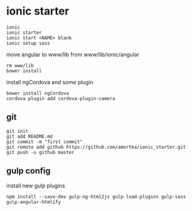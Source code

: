 # ionic starter
```
ionic
ionic starter
ionic start <NAME> blank
ionic setup sass
```

move angular to www/lib from www/lib/ionic/angular
```
rm www/lib
bower install
```

install ngCordova and some plugin
```
bower install ngCordova
cordova plugin add cordova-plugin-camera
```

## git
```
git init
git add README.md
git commit -m "first commit"
git remote add github https://github.com/amortka/ionic_starter.git
git push -u github master
```
## gulp config

install new gulp plugins
```
npm install --save-dev gulp-ng-html2js gulp-load-plugins gulp-sass gulp-angular-htmlify
```
